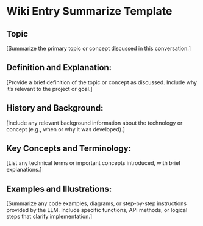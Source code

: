 # Wiki Entry Summarize Template
<!-- Useful to summarize a technical chat -->

## Topic
[Summarize the primary topic or concept discussed in this conversation.]

## Definition and Explanation:
[Provide a brief definition of the topic or concept as discussed. Include why it’s relevant to the project or goal.]

## History and Background:
[Include any relevant background information about the technology or concept (e.g., when or why it was developed).]

## Key Concepts and Terminology:
[List any technical terms or important concepts introduced, with brief explanations.]

## Examples and Illustrations:
[Summarize any code examples, diagrams, or step-by-step instructions provided by the LLM. Include specific functions, API methods, or logical steps that clarify implementation.]